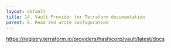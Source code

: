 ```yaml
---
layout: default
title: 14. Vault Provider for Terraform documentation
parent: 6. Read and write configuration
---
```


https://registry.terraform.io/providers/hashicorp/vault/latest/docs